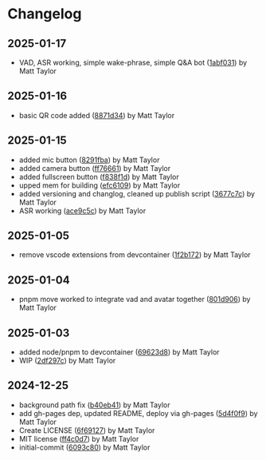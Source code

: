 # Changelog


## 2025-01-17
- VAD, ASR working, simple wake-phrase, simple Q&A bot ([1abf031](https://github.com/matthewjosephtaylor/home-assistant-2025/commit/1abf031ea9c18ed48633598b6f361f0afe2a3198)) by Matt Taylor

## 2025-01-16
- basic QR code added ([8871d34](https://github.com/matthewjosephtaylor/home-assistant-2025/commit/8871d34e304a93340b195756573ceed257d4cbc4)) by Matt Taylor

## 2025-01-15
- added mic button ([8291fba](https://github.com/matthewjosephtaylor/home-assistant-2025/commit/8291fba7bfdc4992d703871233d2339827bb6c26)) by Matt Taylor
- added camera button ([ff76661](https://github.com/matthewjosephtaylor/home-assistant-2025/commit/ff76661946833667a0787bb3801c82f5a84ab997)) by Matt Taylor
- added fullscreen button ([f838f1d](https://github.com/matthewjosephtaylor/home-assistant-2025/commit/f838f1df8428957575d2a4dde576229663a047d6)) by Matt Taylor
- upped mem for building ([efc6109](https://github.com/matthewjosephtaylor/home-assistant-2025/commit/efc61092f335fd34330219f52e12aecc1c99567b)) by Matt Taylor
- added versioning and changlog, cleaned up publish script ([3677c7c](https://github.com/matthewjosephtaylor/home-assistant-2025/commit/3677c7cc597e052827c6de9b19e1a7bdd107e209)) by Matt Taylor
- ASR working ([ace9c5c](https://github.com/matthewjosephtaylor/home-assistant-2025/commit/ace9c5cbf1f54709367eac65942daddf3e809862)) by Matt Taylor

## 2025-01-05
- remove vscode extensions from devcontainer ([1f2b172](https://github.com/matthewjosephtaylor/home-assistant-2025/commit/1f2b1721f92fc7a3bc81c08b43a080b38236a2ae)) by Matt Taylor

## 2025-01-04
- pnpm move worked to integrate vad and avatar together ([801d906](https://github.com/matthewjosephtaylor/home-assistant-2025/commit/801d90607c3950304e35b48550aa03541b89a0c1)) by Matt Taylor

## 2025-01-03
- added node/pnpm to devcontainer ([69623d8](https://github.com/matthewjosephtaylor/home-assistant-2025/commit/69623d89fc86f576f07ace07a0220c932b958a52)) by Matt Taylor
- WIP ([2df297c](https://github.com/matthewjosephtaylor/home-assistant-2025/commit/2df297c94598a2e5d4410050c1bba0a5fad0f843)) by Matt Taylor

## 2024-12-25
- background path fix ([b40eb41](https://github.com/matthewjosephtaylor/home-assistant-2025/commit/b40eb412dfa65f265a81a88ecf48d0232e315ba3)) by Matt Taylor
- add gh-pages dep, updated README, deploy via gh-pages ([5d4f0f9](https://github.com/matthewjosephtaylor/home-assistant-2025/commit/5d4f0f9d057b4c5cf9034546925e2cb264de3c00)) by Matt Taylor
- Create LICENSE ([6f69127](https://github.com/matthewjosephtaylor/home-assistant-2025/commit/6f691272445fb21506abcbaffc6d94bbb41f970d)) by Matt Taylor
- MIT license ([ff4c0d7](https://github.com/matthewjosephtaylor/home-assistant-2025/commit/ff4c0d7adb4533aa50f8c2544ffec48f64bf60f3)) by Matt Taylor
- initial-commit ([6093c80](https://github.com/matthewjosephtaylor/home-assistant-2025/commit/6093c80217861df71e743033e9ff92aa68c47e20)) by Matt Taylor
